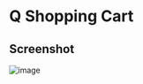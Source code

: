 # Q Shopping Cart

## Screenshot
  ![image](https://firebasestorage.googleapis.com/v0/b/my-flutter-app-20-8.appspot.com/o/images%2FScreenshot_1670579525.png?alt=media&token=8d2e731a-9123-439a-bfc0-84ac9e34b617)
